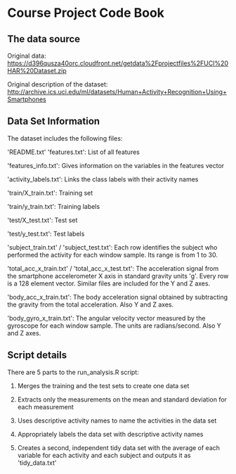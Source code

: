 # Course Project Code Book
## The data source
Original data: https://d396qusza40orc.cloudfront.net/getdata%2Fprojectfiles%2FUCI%20HAR%20Dataset.zip

Original description of the dataset: http://archive.ics.uci.edu/ml/datasets/Human+Activity+Recognition+Using+Smartphones

## Data Set Information
The dataset includes the following files:

'README.txt'
'features.txt':   List of all features

'features_info.txt':   Gives information on the variables in the features vector

'activity_labels.txt':   Links the class labels with their activity names

'train/X_train.txt': Training set

'train/y_train.txt': Training labels

'test/X_test.txt': Test set

'test/y_test.txt': Test labels

'subject_train.txt' / 'subject_test.txt':  Each row identifies the subject who performed the activity for each window sample. Its range is from 1 to 30.

'total_acc_x_train.txt' / 'total_acc_x_test.txt': The acceleration signal from the smartphone accelerometer X axis in standard gravity units 'g'. Every row is a 128 element vector. Similar files are included for the Y and Z axes.

'body_acc_x_train.txt': The body acceleration signal obtained by subtracting the gravity from the total acceleration. Also Y and Z axes.

'body_gyro_x_train.txt': The angular velocity vector measured by the gyroscope for each window sample. The units are radians/second. Also Y and Z axes.

## Script details

There are 5 parts to the run_analysis.R script:

1. Merges the training and the test sets to create one data set
 
2. Extracts only the measurements on the mean and standard deviation for each measurement
 
3. Uses descriptive activity names to name the activities in the data set
 
4. Appropriately labels the data set with descriptive activity names
 
5. Creates a second, independent tidy data set with the average of each variable for each activity and each subject and outputs it as 'tidy_data.txt'
